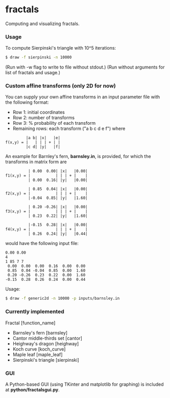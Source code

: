 fractals
========

Computing and visualizing fractals.

### Usage ###
To compute Sierpinski's triangle with 10^5 iterations:

```bash
$ draw -f sierpinski -n 10000
```
(Run with -w flag to write to file without stdout.)
(Run without arguments for list of fractals and usage.)

### Custom affine transforms (only 2D for now) ###
You can supply your own affine transforms in an input parameter file with the following format:
* Row 1: initial coordinates
* Row 2: number of transforms
* Row 3: % probability of each transform
* Remaining rows: each transform ("a b c d e f") where
```
         |a b| |x|   |e|
f(x,y) = |   | | | + | | 
         |c d| |y|   |f|
```

An example for Barnley's fern, __barnsley.in__, is provided, for which the transforms in matrix form are
```
          | 0.00  0.00| |x|   |0.00|
f1(x,y) = |           | | | + |    | 
          | 0.00  0.16| |y|   |0.00|

          | 0.85  0.04| |x|   |0.00|
f2(x,y) = |           | | | + |    | 
          |-0.04  0.85| |y|   |1.60|

          | 0.20 -0.26| |x|   |0.00|
f3(x,y) = |           | | | + |    | 
          | 0.23  0.22| |y|   |1.60|

          |-0.15  0.28| |x|   |0.00|
f4(x,y) = |           | | | + |    | 
          | 0.26  0.24| |y|   |0.44|
```
would have the following input file:
```
0.00 0.00
4
1 85 7 7
 0.00  0.00  0.00  0.16  0.00  0.00
 0.85  0.04 -0.04  0.85  0.00  1.60
 0.20 -0.26  0.23  0.22  0.00  1.60
-0.15  0.28  0.26  0.24  0.00  0.44
```
Usage:
```bash
$ draw -f generic2d -n 10000 -p inputs/barnsley.in
```

### Currently implemented ###
Fractal [function_name]
* Barnsley's fern [barnsley]
* Cantor middle-thirds set [cantor]
* Heighway's dragon [heighway]
* Koch curve [koch_curve]
* Maple leaf [maple_leaf]
* Sierpinski's triangle [sierpinski]

### GUI ###
A Python-based GUI (using TKinter and matplotlib for graphing) is included at __python/fractalsgui.py__.
